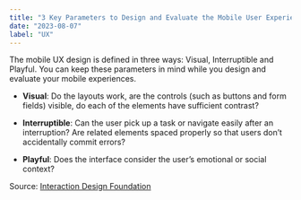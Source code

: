 ```yaml
---
title: "3 Key Parameters to Design and Evaluate the Mobile User Experience"
date: "2023-08-07"
label: "UX"
---
```


The mobile UX design is defined in three ways: Visual, Interruptible and Playful. You can keep these parameters in mind while you design and evaluate your mobile experiences.

- **Visual**: Do the layouts work, are the controls (such as buttons and form fields) visible, do each of the elements have sufficient contrast?

- **Interruptible**: Can the user pick up a task or navigate easily after an interruption? Are related elements spaced properly so that users don’t accidentally commit errors?

- **Playful**: Does the interface consider the user’s emotional or social context?

Source: [Interaction Design Foundation](https://www.interaction-design.org/)
